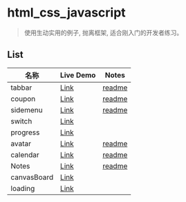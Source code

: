 # html_css_javascript

> 使用生动实用的例子, 抛离框架, 适合刚入门的开发者练习。    

## List

| 名称       | Live Demo                                                       | Notes                                                                                 |
| -------- | --------------------------------------------------------------- | ------------------------------------------------------------------------------------- |
| tabbar   | [Link](https://cirolee.github.io/html_css_javascript/tabbar/)   | [readme](https://github.com/CiroLee/html_css_javascript/blob/main/tabbar/README.md)   |
| coupon   | [Link](https://cirolee.github.io/html_css_javascript/coupons/)  | [readme](https://github.com/CiroLee/html_css_javascript/blob/main/coupons/README.md)  |
| sidemenu | [Link](https://cirolee.github.io/html_css_javascript/sidemenu/) | [readme](https://github.com/CiroLee/html_css_javascript/blob/main/sidemenu/README.md) |
| switch   | [Link](https://cirolee.github.io/html_css_javascript/switch/)   |                                                                                       |
| progress | [Link](https://cirolee.github.io/html_css_javascript/progress/)                                                        |                                                                                       |
| avatar | [Link](https://cirolee.github.io/html_css_javascript/avatar/)                                                        |         [readme](https://github.com/CiroLee/html_css_javascript/blob/main/tabbar/README.md)                                                                              |
| calendar | [Link](https://cirolee.github.io/html_css_javascript/calendar/)                                                        |         [readme](https://github.com/CiroLee/html_css_javascript/blob/main/calendar/readme.md)                                                                              |
| Notes | [Link](https://cirolee.github.io/html_css_javascript/notes/)                                                        |         [readme](https://github.com/CiroLee/html_css_javascript/blob/main/notes/README.md)                                                                              |
| canvasBoard | [Link](https://cirolee.github.io/html_css_javascript/drawing/)                                                        |                                                                              |
| loading | [Link](https://cirolee.github.io/html_css_javascript/loading/)                                                        |                                                                              |